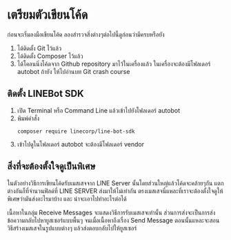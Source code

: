 # เตรียมตัวเขียนโค้ด

ก่อนจะเริ่มลงมือเขียนโค้ด ลองสำรวจสิ่งต่างๆต่อไปนี้ดูก่อนว่ามีครบหรือยัง

1. ได้ติดตั้ง Git ไว้แล้ว
2. ได้ติดตั้ง Composer ไว้แล้ว
3. ได้โคลนนิ่งโค้ดจาก Github repository มาไว้ในเครื่องแล้ว ในเครื่องจะต้องมีโฟลเดอร์ autobot ถ้ายัง ให้ไปอ่านบท Git crash course

## ติดตั้ง LINEBot SDK

1. เปิด Terminal หรือ Command Line แล้วเข้าไปยังโฟลเดอร์ autobot
2. พิมพ์คำสั่ง 
   ```
   composer require linecorp/line-bot-sdk
   ```
3. เข้าไปดูในโฟลเดอร์ autobot จะต้องมีโฟลเดอร์ vendor

## สิ่งที่จะต้องตั้งใจดูเป็นพิเศษ

ในตัวอย่างวิธีการเขียนโค้ดรับเมสเสจจาก LINE Server นั้นโดยส่วนใหญ่แล้วโค้ดจะคล้ายๆกัน แตกต่างกันก็ที่จำนวนฟิลด์ที่ LINE SERVER ส่งมาให้ไม่เท่ากัน  ตรงเมสเสจนี่แหละที่เราจะต้องตั้งใจดูให้พิเศษว่ามันส่งอะไรมาบ้าง และ น่าจะเอาไปทำอะไรต่อได้

เนื้อหาในกลุ่ม Receive Messages จะแสดงวิธีการรับเมสเสจเท่านั้น ส่วนการส่งจะเป็นการส่งข้อความกลับไปหายูสเซอร์แบบพื้นๆ จนเมื่อเนื้อหาถึงเรื่อง Send Message ตอนนั้นแหละจะสอนวิธีสร้างเมสเสจในรูปแบบต่างๆ แล้วส่งตอบกลับไปให้ยูสเซอร์



